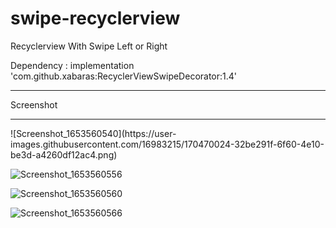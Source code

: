 # swipe-recyclerview
Recyclerview With Swipe Left or Right

Dependency : implementation 'com.github.xabaras:RecyclerViewSwipeDecorator:1.4'

<hr>
Screenshot
<hr>
![Screenshot_1653560540](https://user-images.githubusercontent.com/16983215/170470024-32be291f-6f60-4e10-be3d-a4260df12ac4.png)

![Screenshot_1653560556](https://user-images.githubusercontent.com/16983215/170470038-650f4a33-4040-4f70-a9ea-c114c575bb04.png)

![Screenshot_1653560560](https://user-images.githubusercontent.com/16983215/170470049-dd58c566-79ba-4091-aeab-7147f930dfc8.png)

![Screenshot_1653560566](https://user-images.githubusercontent.com/16983215/170470055-2c5bbcfe-6671-4b63-a828-ad4972aa5830.png)
